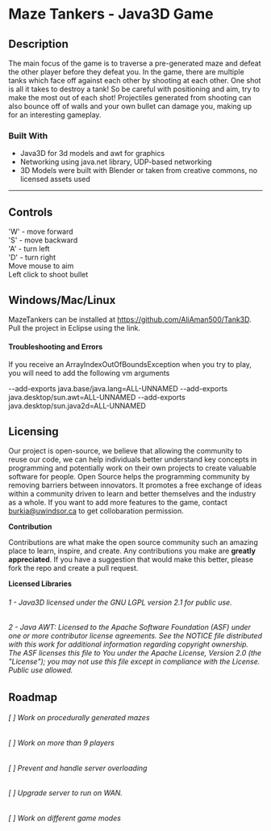 # Maze Tankers - Java3D Game


## Description
The main focus of the game is to traverse a pre-generated maze and defeat the other player before they defeat you. In the game, there are multiple tanks which face off against each other by shooting at each other. One shot is all it takes to destroy a tank! So be careful with positioning and aim, try to make the most out of each shot! Projectiles generated from shooting can also bounce off of walls and your own bullet can damage you, making up for an interesting gameplay. 
<br/>

### Built With
- Java3D for 3d models and awt for graphics
- Networking using java.net library, UDP-based networking
- 3D Models were built with Blender or taken from creative commons, no licensed assets used
<hr/>

## Controls
'W' - move forward
<br/>
'S' - move backward
<br/>
'A' - turn left
<br/>
'D' - turn right
<br/>
Move mouse to aim
<br/>
Left click to shoot bullet

## Windows/Mac/Linux
MazeTankers can be installed at https://github.com/AliAman500/Tank3D. Pull the project in Eclipse using the link.

#### Troubleshooting and Errors
If you receive an ArrayIndexOutOfBoundsException when you try to play, you will need to add the following vm arguments

--add-exports java.base/java.lang=ALL-UNNAMED --add-exports java.desktop/sun.awt=ALL-UNNAMED --add-exports java.desktop/sun.java2d=ALL-UNNAMED

## Licensing
Our project is open-source, we believe that allowing the community to reuse our code, we can help individuals better understand key concepts in programming and potentially work on their own projects to create valuable software for people. Open Source helps the programming community by removing barriers between innovators. It promotes a free exchange of ideas within a community driven to learn and better themselves and the industry as a whole. If you want to add more features to the game, contact burkia@uwindsor.ca to get collobaration permission.

**Contribution**

Contributions are what make the open source community such an amazing place to learn, inspire, and create. Any contributions you make are **greatly appreciated**. If you have a suggestion that would make this better, please fork the repo and create a pull request.

**Licensed Libraries**
###### 1 - Java3D licensed under the GNU LGPL version 2.1 for public use.
###### 2 - Java AWT: Licensed to the Apache Software Foundation (ASF) under one or more contributor license agreements.  See the NOTICE file distributed with this work for additional information regarding copyright ownership. The ASF licenses this file to You under the Apache License, Version 2.0 (the "License"); you may not use this file except in compliance with the License.  Public use allowed.


## Roadmap
###### [ ] Work on procedurally generated mazes
###### [ ] Work on more than 9 players
###### [ ] Prevent and handle server overloading
###### [ ] Upgrade server to run on WAN.
###### [ ] Work on different game modes
